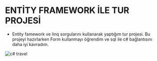 # ENTİTY FRAMEWORK İLE TUR PROJESİ
* Entity famework ve linq sorgularını kullanarak yaptığım tur projesi. Bu projeyi hazırlarken Form kullanmayı öğrendim ve  sql ile c# bağlantısını daha iyi kavradım. 


![c# travel](https://github.com/user-attachments/assets/335646c2-6443-4376-969d-0b15f42e862a)
